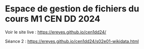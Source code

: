 # Espace de gestion de fichiers du cours M1 CEN DD 2024

Voir le site live : 
https://ereyes.github.io/cen1dd24/

Séance 2 :
https://ereyes.github.io/cen1dd24/s02e01-wikidata.html
